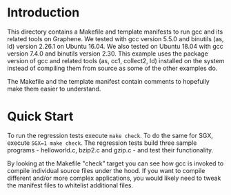 # Introduction

This directory contains a Makefile and template manifests to run gcc and its related tools on
Graphene. We tested with gcc version 5.5.0 and binutils (as, ld) version 2.26.1 on Ubuntu 16.04. We
also tested on Ubuntu 18.04 with gcc version 7.4.0 and binutils version 2.30. This example uses the
package version of gcc and related tools (as, cc1, collect2, ld) installed on the system instead of
compiling them from source as some of the other examples do.

The Makefile and the template manifest contain comments to hopefully make them easier to understand.

# Quick Start

To run the regression tests execute ```make check```. To do the same for SGX, execute ```SGX=1 make
check```. The regression tests build three sample programs - helloworld.c, bzip2.c and gzip.c - and
test their functionality.

By looking at the Makefile "check" target you can see how gcc is invoked to compile individual
source files under the hood. If you want to compile different and/or more complex applications, you
would likely need to tweak the manifest files to whitelist additional files.
